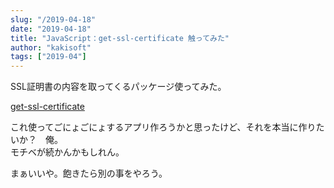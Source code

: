 ```yaml
---
slug: "/2019-04-18"
date: "2019-04-18"
title: "JavaScript：get-ssl-certificate 触ってみた"
author: "kakisoft"
tags: ["2019-04"]
---
```

SSL証明書の内容を取ってくるパッケージ使ってみた。  

[get-ssl-certificate](https://www.npmjs.com/package/get-ssl-certificate)  

これ使ってごにょごにょするアプリ作ろうかと思ったけど、それを本当に作りたいか？　俺。  
モチベが続かんかもしれん。  

まぁいいや。飽きたら別の事をやろう。  

